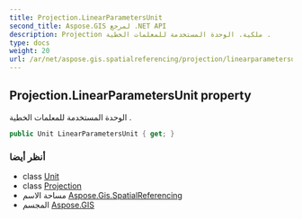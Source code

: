 ```yaml
---
title: Projection.LinearParametersUnit
second_title: Aspose.GIS لمرجع .NET API
description: Projection ملكية. الوحدة المستخدمة للمعلمات الخطية .
type: docs
weight: 20
url: /ar/net/aspose.gis.spatialreferencing/projection/linearparametersunit/
---
```

## Projection.LinearParametersUnit property

الوحدة المستخدمة للمعلمات الخطية .

```csharp
public Unit LinearParametersUnit { get; }
```

### أنظر أيضا

* class [Unit](../../unit/)
* class [Projection](../)
* مساحة الاسم [Aspose.Gis.SpatialReferencing](../../projection/)
* المجسم [Aspose.GIS](../../../)


